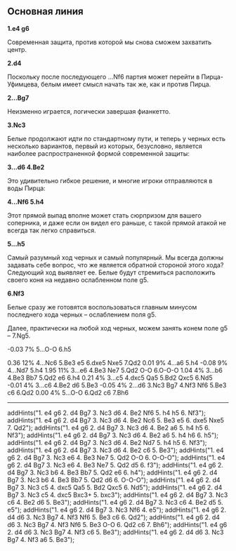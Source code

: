 ## Основная линия

**1.e4 g6**

Современная защита, против которой мы снова сможем захватить центр.

**2.d4**

Поскольку после последующего ...Nf6 партия может перейти в Пирца-Уфимцева, белым имеет смысл начать так же, как и против Пирца.

**2...Bg7**

Неизменно играется, логически завершая фианкетто.

**3.Nc3**

Белые продолжают идти по стандартному пути, и теперь у черных есть несколько вариантов, первый из которых, безусловно, является наиболее распространенной формой современной защиты:

**3...d6 4.Be2**

Это удивительно гибкое решение, и многие игроки отправляются в воды Пирца:

**4...Nf6 5.h4**

Этот прямой выпад вполне может стать сюрпризом для вашего соперника, и даже если он видел его раньше, с такой прямой атакой не всегда так легко справиться.

**5...h5**

Cамый разумный ход черных и самый популярный. Мы всегда должны задавать себе вопрос, что же является обратной стороной этого хода? Следующий ход выявляет ее. Белые будут стремиться расположить своего коня на недавно ослабленном поле g5.

**6.Nf3**

Белые сразу же готовятся воспользоваться главным минусом последнего хода черных – ослаблением поля g5.

Далее, практически на любой ход черных, можем занять конем поле g5 – 7.Ng5.<addx start="7.Ng5"/>

 -0.03   7% 5...O-O 6.h5

  0.36  12% 4...Nc6 5.Be3 e5 6.dxe5 Nxe5 7.Qd2
  0.01   9% 4...a6 5.h4
 -0.08   9% 4...Nd7 5.h4
  1.95  11% 3...e6 4.Be3 Ne7 5.Qd2 O-O 6.O-O-O
  1.04   4% 3...b6 4.Be3 Bb7 5.Qd2 e6 6.h4
  0.21   4% 3...c5 4.dxc5 Qa5 5.Bd2 Qxc5 6.Nd5
 -0.01   4% 3...c6 4.Be2 d6 5.Be3
 -0.05   4% 2...d6 3.Nc3 Bg7 4.Nf3 Nf6 5.Be3 c6 6.Qd2
  0.00   4% 5...O-O 6.Qd2 c6 7.Bh6

---

addHints("1. e4 g6 2. d4 Bg7 3. Nc3 d6 4. Be2 Nf6 5. h4 h5 6. Nf3");
addHints("1. e4 g6 2. d4 Bg7 3. Nc3 d6 4. Be2 Nc6 5. Be3 e5 6. dxe5 Nxe5 7. Qd2");
addHints("1. e4 g6 2. d4 Bg7 3. Nc3 d6 4. Be2 a6 5. h4 h5 6. Nf3");
addHints("1. e4 g6 2. d4 Bg7 3. Nc3 d6 4. Be2 a6 5. h4 h6 6. h5");
addHints("1. e4 g6 2. d4 Bg7 3. Nc3 d6 4. Be2 Nd7 5. h4 h5 6. Nf3");
addHints("1. e4 g6 2. d4 Bg7 3. Nc3 d6 4. Be2 c6 5. Be3");
addHints("1. e4 g6 2. d4 Bg7 3. Nc3 e6 4. Be3 Ne7 5. Qd2 O-O 6. O-O-O");
addHints("1. e4 g6 2. d4 Bg7 3. Nc3 e6 4. Be3 Ne7 5. Qd2 d5 6. f3");
addHints("1. e4 g6 2. d4 Bg7 3. Nc3 b6 4. Be3 Bb7 5. Qd2 e6 6. h4");
addHints("1. e4 g6 2. d4 Bg7 3. Nc3 b6 4. Be3 Bb7 5. Qd2 d6 6. O-O-O");
addHints("1. e4 g6 2. d4 Bg7 3. Nc3 c5 4. dxc5 Qa5 5. Bd2 Qxc5 6. Nd5");
addHints("1. e4 g6 2. d4 Bg7 3. Nc3 c5 4. dxc5 Bxc3+ 5. bxc3");
addHints("1. e4 g6 2. d4 Bg7 3. Nc3 c6 4. Be2 d6 5. Be3");
addHints("1. e4 g6 2. d4 Bg7 3. Nc3 c6 4. Be2 d5 5. e5");
addHints("1. e4 g6 2. d4 Bg7 3. Nc3 Nf6 4. e5");
addHints("1. e4 g6 2. d4 d6 3. Nc3 Bg7 4. Nf3 Nf6 5. Be3 c6 6. Qd2");
addHints("1. e4 g6 2. d4 d6 3. Nc3 Bg7 4. Nf3 Nf6 5. Be3 O-O 6. Qd2 c6 7. Bh6");
addHints("1. e4 g6 2. d4 d6 3. Nc3 Bg7 4. Nf3 c6 5. Be3");
addHints("1. e4 g6 2. d4 d6 3. Nc3 Bg7 4. Nf3 a6 5. Be3");

